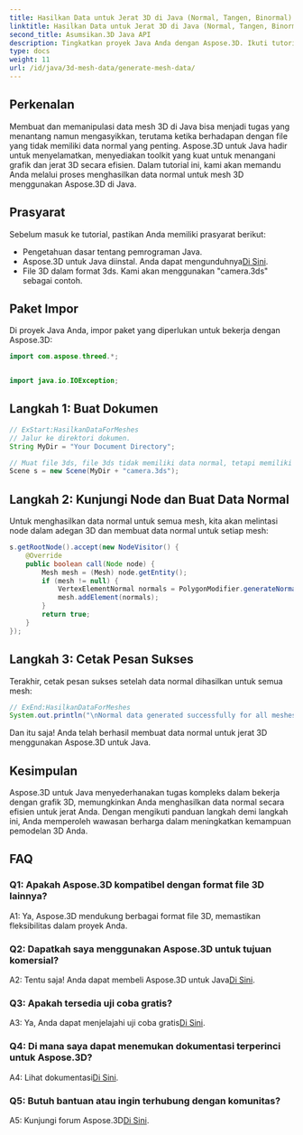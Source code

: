 ```yaml
---
title: Hasilkan Data untuk Jerat 3D di Java (Normal, Tangen, Binormal)
linktitle: Hasilkan Data untuk Jerat 3D di Java (Normal, Tangen, Binormal)
second_title: Asumsikan.3D Java API
description: Tingkatkan proyek Java Anda dengan Aspose.3D. Ikuti tutorial kami untuk dengan mudah menghasilkan data normal untuk jerat 3D. Selami grafik 3D dengan mudah.
type: docs
weight: 11
url: /id/java/3d-mesh-data/generate-mesh-data/
---
```

## Perkenalan

Membuat dan memanipulasi data mesh 3D di Java bisa menjadi tugas yang menantang namun mengasyikkan, terutama ketika berhadapan dengan file yang tidak memiliki data normal yang penting. Aspose.3D untuk Java hadir untuk menyelamatkan, menyediakan toolkit yang kuat untuk menangani grafik dan jerat 3D secara efisien. Dalam tutorial ini, kami akan memandu Anda melalui proses menghasilkan data normal untuk mesh 3D menggunakan Aspose.3D di Java.

## Prasyarat

Sebelum masuk ke tutorial, pastikan Anda memiliki prasyarat berikut:

- Pengetahuan dasar tentang pemrograman Java.
- Aspose.3D untuk Java diinstal. Anda dapat mengunduhnya[Di Sini](https://releases.aspose.com/3d/java/).
- File 3D dalam format 3ds. Kami akan menggunakan "camera.3ds" sebagai contoh.

## Paket Impor

Di proyek Java Anda, impor paket yang diperlukan untuk bekerja dengan Aspose.3D:

```java
import com.aspose.threed.*;


import java.io.IOException;
```

## Langkah 1: Buat Dokumen

```java
// ExStart:HasilkanDataForMeshes
// Jalur ke direktori dokumen.
String MyDir = "Your Document Directory";

// Muat file 3ds, file 3ds tidak memiliki data normal, tetapi memiliki grup penghalusan
Scene s = new Scene(MyDir + "camera.3ds");
```

## Langkah 2: Kunjungi Node dan Buat Data Normal

Untuk menghasilkan data normal untuk semua mesh, kita akan melintasi node dalam adegan 3D dan membuat data normal untuk setiap mesh:

```java
s.getRootNode().accept(new NodeVisitor() {
    @Override
    public boolean call(Node node) {
        Mesh mesh = (Mesh) node.getEntity();
        if (mesh != null) {
            VertexElementNormal normals = PolygonModifier.generateNormal(mesh);
            mesh.addElement(normals);
        }
        return true;
    }
});
```

## Langkah 3: Cetak Pesan Sukses

Terakhir, cetak pesan sukses setelah data normal dihasilkan untuk semua mesh:

```java
// ExEnd:HasilkanDataForMeshes
System.out.println("\nNormal data generated successfully for all meshes.");
```

Dan itu saja! Anda telah berhasil membuat data normal untuk jerat 3D menggunakan Aspose.3D untuk Java.

## Kesimpulan

Aspose.3D untuk Java menyederhanakan tugas kompleks dalam bekerja dengan grafik 3D, memungkinkan Anda menghasilkan data normal secara efisien untuk jerat Anda. Dengan mengikuti panduan langkah demi langkah ini, Anda memperoleh wawasan berharga dalam meningkatkan kemampuan pemodelan 3D Anda.

## FAQ

### Q1: Apakah Aspose.3D kompatibel dengan format file 3D lainnya?

A1: Ya, Aspose.3D mendukung berbagai format file 3D, memastikan fleksibilitas dalam proyek Anda.

### Q2: Dapatkah saya menggunakan Aspose.3D untuk tujuan komersial?

 A2: Tentu saja! Anda dapat membeli Aspose.3D untuk Java[Di Sini](https://purchase.aspose.com/buy).

### Q3: Apakah tersedia uji coba gratis?

 A3: Ya, Anda dapat menjelajahi uji coba gratis[Di Sini](https://releases.aspose.com/).

### Q4: Di mana saya dapat menemukan dokumentasi terperinci untuk Aspose.3D?

 A4: Lihat dokumentasi[Di Sini](https://reference.aspose.com/3d/java/).

### Q5: Butuh bantuan atau ingin terhubung dengan komunitas?

 A5: Kunjungi forum Aspose.3D[Di Sini](https://forum.aspose.com/c/3d/18).